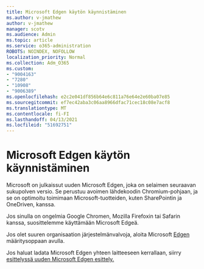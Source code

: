```yaml
---
title: Microsoft Edgen käytön käynnistäminen
ms.author: v-jmathew
author: v-jmathew
manager: scotv
ms.audience: Admin
ms.topic: article
ms.service: o365-administration
ROBOTS: NOINDEX, NOFOLLOW
localization_priority: Normal
ms.collection: Adm_O365
ms.custom:
- "9004163"
- "7280"
- "10908"
- "9006389"
ms.openlocfilehash: e2c2e041df856b64e6c811a76e64e2e60ba07e85
ms.sourcegitcommit: ef7ec42aba3c06aa8966dfac71cec18c08e7acf8
ms.translationtype: MT
ms.contentlocale: fi-FI
ms.lasthandoff: 04/13/2021
ms.locfileid: "51692751"
---
```

# <a name="start-using-microsoft-edge"></a>Microsoft Edgen käytön käynnistäminen

Microsoft on julkaissut uuden Microsoft Edgen, joka on selaimen seuraavan sukupolven versio. Se perustuu avoimen lähdekoodin Chromium-pohjaan, ja se on optimoitu toimimaan Microsoft-tuotteiden, kuten SharePointin ja OneDriven, kanssa.

Jos sinulla on ongelmia Google Chromen, Mozilla Firefoxin tai Safarin kanssa, suosittelemme käyttämään Microsoft Edgeä.

Jos olet suuren organisaation järjestelmänvalvoja, aloita Microsoft [Edgen](https://go.microsoft.com/fwlink/?linkid=2142423) määritysoppaan avulla.

Jos haluat ladata Microsoft Edgen yhteen laitteeseen kerrallaan, siirry [esittelyssä uuden Microsoft Edgen esittely.](https://go.microsoft.com/fwlink/?linkid=2141049)
